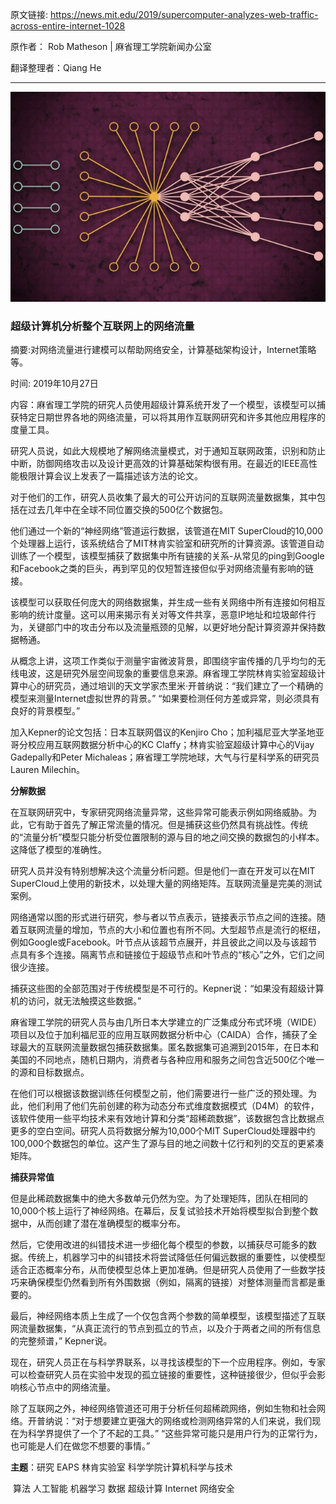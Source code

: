 原文链接: https://news.mit.edu/2019/supercomputer-analyzes-web-traffic-across-entire-internet-1028 

原作者： Rob Matheson | 麻省理工学院新闻办公室 

翻译整理者：Qiang He  

---  
![捕获特定日期的全球Web流量](img/model.jpg)

### 超级计算机分析整个互联网上的网络流量

摘要:对网络流量进行建模可以帮助网络安全，计算基础架构设计，Internet策略等。 

时间: 2019年10月27日 

内容：麻省理工学院的研究人员使用超级计算系统开发了一个模型，该模型可以捕获特定日期世界各地的网络流量，可以将其用作互联网研究和许多其他应用程序的度量工具。

研究人员说，如此大规模地了解网络流量模式，对于通知互联网政策，识别和防止中断，防御网络攻击以及设计更高效的计算基础架构很有用。在最近的IEEE高性能极限计算会议上发表了一篇描述该方法的论文。

对于他们的工作，研究人员收集了最大的可公开访问的互联网流量数据集，其中包括在过去几年中在全球不同位置交换的500亿个数据包。

他们通过一个新的“神经网络”管道运行数据，该管道在MIT SuperCloud的10,000个处理器上运行，该系统结合了MIT林肯实验室和研究所的计算资源。该管道自动训练了一个模型，该模型捕获了数据集中所有链接的关系-从常见的ping到Google和Facebook之类的巨头，再到罕见的仅短暂连接但似乎对网络流量有影响的链接。  

该模型可以获取任何庞大的网络数据集，并生成一些有关网络中所有连接如何相互影响的统计度量。这可以用来揭示有关对等文件共享，恶意IP地址和垃圾邮件行为，关键部门中的攻击分布以及流量瓶颈的见解，以更好地分配计算资源并保持数据畅通。

从概念上讲，这项工作类似于测量宇宙微波背景，即围绕宇宙传播的几乎均匀的无线电波，这是研究外层空间现象的重要信息来源。麻省理工学院林肯实验室超级计算中心的研究员，通过培训的天文学家杰里米·开普纳说：“我们建立了一个精确的模型来测量Internet虚拟世界的背景。” “如果要检测任何方差或异常，则必须具有良好的背景模型。”

加入Kepner的论文包括：日本互联网倡议的Kenjiro Cho；加利福尼亚大学圣地亚哥分校应用互联网数据分析中心的KC Claffy；林肯实验室超级计算中心的Vijay Gadepally和Peter Michaleas；麻省理工学院地球，大气与行星科学系的研究员Lauren Milechin。

**分解数据**

在互联网研究中，专家研究网络流量异常，这些异常可能表示例如网络威胁。为此，它有助于首先了解正常流量的情况。但是捕获这些仍然具有挑战性。传统的“流量分析”模型只能分析受位置限制的源与目的地之间交换的数据包的小样本。这降低了模型的准确性。

研究人员并没有特别想解决这个流量分析问题。但是他们一直在开发可以在MIT SuperCloud上使用的新技术，以处理大量的网络矩阵。互联网流量是完美的测试案例。

网络通常以图的形式进行研究，参与者以节点表示，链接表示节点之间的连接。随着互联网流量的增加，节点的大小和位置也有所不同。大型超节点是流行的枢纽，例如Google或Facebook。叶节点从该超节点展开，并且彼此之间以及与该超节点具有多个连接。隔离节点和链接位于超级节点和叶节点的“核心”之外，它们之间很少连接。

捕获这些图的全部范围对于传统模型是不可行的。Kepner说：“如果没有超级计算机的访问，就无法触摸这些数据。”

麻省理工学院的研究人员与由几所日本大学建立的广泛集成分布式环境（WIDE）项目以及位于加利福尼亚的应用互联网数据分析中心（CAIDA）合作，捕获了全球最大的互联网流量数据包捕获数据集。匿名数据集可追溯到2015年，在日本和美国的不同地点，随机日期内，消费者与各种应用和服务之间包含近500亿个唯一的源和目标数据点。

在他们可以根据该数据训练任何模型之前，他们需要进行一些广泛的预处理。为此，他们利用了他们先前创建的称为动态分布式维度数据模式（D4M）的软件，该软件使用一些平均技术来有效地计算和分类“超稀疏数据”，该数据包含比数据点更多的空白空间。研究人员将数据分解为10,000个MIT SuperCloud处理器中约100,000个数据包的单位。这产生了源与目的地之间数十亿行和列的交互的更紧凑矩阵。

**捕获异常值**

但是此稀疏数据集中的绝大多数单元仍然为空。为了处理矩阵，团队在相同的10,000个核上运行了神经网络。在幕后，反复试验技术开始将模型拟合到整个数据中，从而创建了潜在准确模型的概率分布。

然后，它使用改进的纠错技术进一步细化每个模型的参数，以捕获尽可能多的数据。传统上，机器学习中的纠错技术将尝试降低任何偏远数据的重要性，以使模型适合正态概率分布，从而使模型总体上更加准确。但是研究人员使用了一些数学技巧来确保模型仍然看到所有外围数据（例如，隔离的链接）对整体测量而言都是重要的。

最后，神经网络本质上生成了一个仅包含两个参数的简单模型，该模型描述了互联网流量数据集，“从真正流行的节点到孤立的节点，以及介于两者之间的所有信息的完整频谱，” Kepner说。

现在，研究人员正在与科学界联系，以寻找该模型的下一个应用程序。例如，专家可以检查研究人员在实验中发现的孤立链接的重要性，这种链接很少，但似乎会影响核心节点中的网络流量。

除了互联网之外，神经网络管道还可用于分析任何超稀疏网络，例如生物和社会网络。开普纳说：“对于想要建立更强大的网络或检测网络异常的人们来说，我们现在为科学界提供了一个了不起的工具。” “这些异常可能只是用户行为的正常行为，也可能是人们在做您不想要的事情。”

**主题**：研究  EAPS  林肯实验室  科学学院计算机科学与技术   

​			算法   人工智能  机器学习   数据  超级计算   Internet 网络安全 

​	

​		
